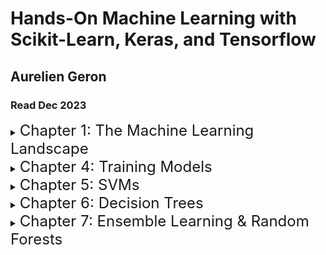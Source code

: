 # Hands-On Machine Learning with Scikit-Learn, Keras, and Tensorflow
## Aurelien Geron
### Read Dec 2023

<details>
<summary><font size=5>Chapter 1: The Machine Learning Landscape</font></summary>


- The ML landscape is the art / science of programming computers to learn from data. They can learn complex relationships between data points to be predictive of new data
- ML is good for when a solution requires a long list of rules, for when traditional approaches yield no good results, fluctuating environments - a ML system can adapt to new data, or getting insights from large amounts of data
- Types of learning
    - Supervised learning - labels are known so the target can be shown to the algorithm. Typical algorithms are KNN, linear reg, logistic reg, SVMs, decision trees & random forests, and NN
    - Unsupervised learning - labels are not known and the model learns for itself. K-means clustering, anomaly detection (one class SVM), anomaly detection (PCA / t-SNE) are all examples
    - Semi-supervised learning algorithms typically combine supervised and unsupervised approaches. So you might first cluster data, and then provide one label for the cluster to learn from, rather than labelling everything
    - Reinforcement learning - this is different entirely, an agent acts in an environment and is given rewards or penalties to act in certain ways
- Batch vs online learning
    - Batch learning - all training is done offline, and generally the entire dataset is used in batches. To retrain a model, you need to retrain using the entire dataset again, and then replace the old model with the new one. Training the new model can take a long time and require lots of resources
    - Online learning - train the model incrementally by feeding it instances of data individually or in mini-batches. The learning step is cheap and fast. But if bad data is fed to the model, your model could quickly lose performance. Hence close monitoring of the model is required
- Main challenges in ML
    - Insufficient training data - I strongly believe more / better data is more important that model selection / tuning
    - Unrepresentative training data
    - Poor quality / noisy data
    - Irrelevant features
    - Overfitting / underfitting training data
- Typical steps in a ML project include: 
    1. Framing the business problem 
    2. Getting and labelling the data 
    3. Analyse and visualise the data to understand what you’re working with
    4. Select a performance metric 
    5. attempt various feature extractions 
    6. get a train and test set 
    7. prototype different model architectures to find one that performs best
    8. tune the best performing model
    9. mature the algorithm
    10. deploy
    11. monitor and maintain
</details>


<details>
<summary><font size=5>Chapter 4: Training Models</font></summary>

- Linear regression is just simply a weighted sum of input features plus a bias
- To implement gradient descent, you compute the gradient of the loss function with regard to each model parameter (input feature), which is the same as computing the partial derivatives wrt each parameter
- With SGD, the result of the gradient of the loss function will bounce up and down because we’re only using a small batch of instances at each step
- You can using training curves to understand model performance when training on different sized subsets of the training set, to see how much of a performance increase you get from adding new data
- High-bias model will typically underfit the data. High-variance model will typically overfit the data. Increasing model complexity will typically increase variance but reduce bias
- Regularisation
    - When you combine both ridge and lasso regularisation, you get ElasticNet regularisation. ElasticNet includes a mix ratio r which controls the amount of ridge and lasso that’s occurring. When r = 0 then you have pure ridge, and when r = 1 you have pure lasso.
        - ElasticNet is better than Lasso which may behave erratically when your training data is wider than is it tall, or when several features are strongly correlated
    - An alternative approach to regularising iterative models is to use early stopping. You stop the training as soon as the validation set has reached a minimum
- A softmax regression can be used for a multiclass problem. You calculate the probability score for each class using a logistic regression. Then with the output probability scores, you run this through a softmax activation function, which computes the exponential of each score, and then normalises them. The predicted class is the one with the highest value
</details>


<details>
<summary><font size=5>Chapter 5: SVMs</font></summary>

- You can think of SVMs as fitting the widest street possible between two support vectors, to classify the dataset on
- In sklearn, you can use hyperparameter C to regularise the SVM model, which controls the number of margin violations that occur
- If your dataset is linear, you can use a linear kernel. But most datasets are more complex than that. You can use non-linear kernels to increase the dimensionality of your dataset
- Scaling your data is important when using SVMs, because a SVM will be able to fit scaled data more easily
- When building an SVM, you should always start by trying a linear kernel. If that doesn’t work then we can try and Gaussian RBF kernel
- SVMs can also be used for regression. In this instance, you flip the objective. So instead of choosing the widest margin that separates the classes, you now try and choose the margin that fits the most instances on the street, without including margin violations
</details>


<details>
<summary><font size=5>Chapter 6: Decision Trees</font></summary>

- Decision trees don’t require any data preparation such as feature scaling or centering
- Sklearn uses CART to train the algorithm, which only produces binary leaves
- You can regularise a decision tree by restricting it’s freedom in training by setting the max depth, max samples in a node needed for splitting, max samples in a lead node, max number of leaf nodes, or max features used for splitting
- Challenges with decision trees
    - They like orthogonal decision boundaries. If you rotate your dataset, you may find the decision boundary becomes convoluted. Using PCA to reduce dimensionality can help with this
    - They’re sensitive to small variations in the training data
</details>


<details>
<summary><font size=5>Chapter 7: Ensemble Learning & Random Forests</font></summary>

- Ensemble algorithms take a combined prediction from multiple trees
- Even if a single model is a weak learner, a combined ensemble may be more predictive than the best performing model in the ensemble
- Bootstrapping is random sampling with replacement from a dataset. Bagging = bootstrap aggregating, ie performing it many times and training an estimator for each bootstrapped dataset
    - When sampling is performed without replacement it’s called pasting
- One way to get a diverse ensemble is to train very different algorithms on the data to create a diverse set of models. Another approach is to train the same model on different random subsets of the data
- Predictors can be trained in parallel on different CPU cores, or on different servers
- Bagging
    - In Sklearn, the BaggingClassifier runs multiple decision tree classifiers, using sampling with replacement
    - Out-of-bag evaluation - this is where the classifier can be evaluated on the training instances that weren’t sampled, because we were using sampling with replacement, this is typically about a third of the dataset. So no separate validation set is needed. Thus you can average the OOB scores for each predictor to get the overall model performance
    - You can also choose to train on a random subset of features each time, useful when training on high dimensionality data
- Random Forests
    - A random forest classifier is the same as a bagging classifier that’s passed a decision tree classifier! But it introduces some extra randomness
        - Rather than always searching for the best parameter on which to split a node, it searches for the best amongst a subset of features. This results in greater tree diversity, which trades a higher bias for a lower variance (ie it reduces overfitting)
    - A great quality of RFs is that they make it easy to understand feature importance, by looking at nodes that use a feature, and seeing by how much it reduces impurity on average
    - RFs can be regularised by tuning the number of estimators
- Boosting
    - The general idea is to make a strong learner from many weak learners, by training predictors sequentially, each trying to correct its predecessor
    - The drawback is that predictors cannot be trained in parallel, so training takes much longer
    - Adaboost
        - Corrects its predecessors by focusing on instances that were underfit, meaning new predictors focus on harder cases
        - It trains a decision tree, then makes predictions on the training set, and increases the relative weight (boosting) of the misclassified instances. The second classifier then trains on the updated weights
        - The learning rate is used to control how much the misclassified instances are boosted. This makes is similar to iteratively performing gradient descent
    - Gradient Boosting (GBRT = gradient boosted regression trees)
        - Works similarly to Adaboost, but instead of training on the updated weighted instances, the successor tries to fit the new model to the residual errors from the previous model
        - The learning rate here is used to scale the contribution of each tree. With a low value, you’ll need more trees to fit the data, but the predictions will likely generalise better. This regularisation technique is called shrinkage
        - You can use early stopping to find the optimal number of trees
    - XGBoost (Extreme Gradient Boosting)
        - XGBoost automatically takes care of early stopping for you
    - Stacking
        - This is a method of using a subsequent model to learn the best combination of predictions from an ensemble, rather than just taking a hard rule like the mean. This could also be called a meta-learner
        - You’d make predictions from the ensemble on a hold-out set of the training data, and then take those predictions and known labels to train a new model (like a linear regressor, or another random forest)
</details>
